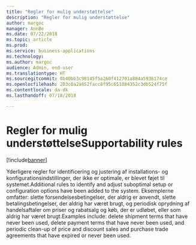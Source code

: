 ```yaml
---
title: "Regler for mulig understøttelse"
description: "Regler for mulig understøttelse"
author: margoc
manager: AnnBe
ms.date: 07/22/2018
ms.topic: article
ms.prod: 
ms.service: business-applications
ms.technology: 
ms.author: margoc
audience: Admin, end-user
ms.translationtype: HT
ms.sourcegitcommit: 0b40bb3c98145f5a260f412701a884a5936174ce
ms.openlocfilehash: 203c8a2a852facc8f95c651084352c3db524f75f
ms.contentlocale: da-dk
ms.lasthandoff: 07/18/2018

---
```

#  <a name="supportability-rules"></a><span data-ttu-id="2542a-103">Regler for mulig understøttelse</span><span class="sxs-lookup"><span data-stu-id="2542a-103">Supportability rules</span></span>

[!include[banner](../../includes/banner.md)]

<span data-ttu-id="2542a-104">Yderligere regler for identificering og justering af installations- og konfigurationsindstillinger, der ikke er optimale, er blevet føjet til systemet.</span><span class="sxs-lookup"><span data-stu-id="2542a-104">Additional rules to identify and adjust suboptimal setup or configuration options have been added to the system.</span></span> <span data-ttu-id="2542a-105">Eksemplerne omfatter: slette forsendelsesbetingelser, der aldrig er anvendt, slette betalingsbetingelser, der aldrig har været brugt, og periodisk oprydning af handelsaftaler om priser og rabatsalg og køb, der er udløbet, eller som aldrig har været brugt.</span><span class="sxs-lookup"><span data-stu-id="2542a-105">Examples include: delete shipment terms that have never been used, delete payment terms that have never been used, and periodic clean-up of price and discount sales and purchase trade agreements that have expired or never been used.</span></span>

